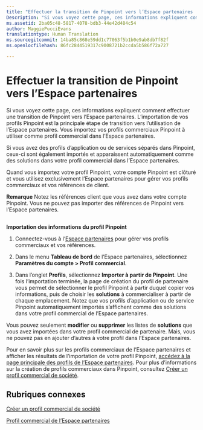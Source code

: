 ```yaml
---
title: "Effectuer la transition de Pinpoint vers l’Espace partenaires | Espace partenaires"
Description: "Si vous voyez cette page, ces informations expliquent comment effectuer une transition de Pinpoint vers l’Espace partenaires."
ms.assetid: 2ba05c48-5817-4078-bdb3-44e42d484c54
author: MaggiePucciEvans
translationtype: Human Translation
ms.sourcegitcommit: 14ba85c868e59dd1c77063f5b1b0e9ab8db7f82f
ms.openlocfilehash: 86fc2844519317c9008721b2ccda5b586f72a727

---
```


# Effectuer la transition de Pinpoint vers l’Espace partenaires


Si vous voyez cette page, ces informations expliquent comment effectuer une transition de Pinpoint vers l’Espace partenaires. L’importation de vos profils Pinpoint est la principale étape de transition vers l’utilisation de l’Espace partenaires. Vous importez vos profils commerciaux Pinpoint à utiliser comme profil commercial dans l’Espace partenaires.

Si vous avez des profils d’application ou de services séparés dans Pinpoint, ceux-ci sont également importés et apparaissent automatiquement comme des solutions dans votre profil commercial dans l’Espace partenaires.

Quand vous importez votre profil Pinpoint, votre compte Pinpoint est clôturé et vous utilisez exclusivement l’Espace partenaires pour gérer vos profils commerciaux et vos références de client.

**Remarque** Notez les références client que vous avez dans votre compte Pinpoint. Vous ne pouvez pas importer des références de Pinpoint vers l’Espace partenaires.

 

## <a href="" id="importpinpointprofiles"></a>


**Importation des informations du profil Pinpoint**

1.  Connectez-vous à l’[Espace partenaires](https://partnercenter.microsoft.com/) pour gérer vos profils commerciaux et vos références.
2.  Dans le menu **Tableau de bord** de l’Espace partenaires, sélectionnez **Paramètres du compte &gt; Profil commercial**.

3.  Dans l’onglet **Profils**, sélectionnez **Importer à partir de Pinpoint**. Une fois l’importation terminée, la page de création du profil de partenaire vous permet de sélectionner le profil Pinpoint à partir duquel copier vos informations, puis de choisir les **solutions** à commercialiser à partir de chaque emplacement. Notez que vos profils d’application ou de service Pinpoint automatiquement importés s’affichent comme des solutions dans votre profil commercial de l’Espace partenaires.

Vous pouvez seulement **modifier** ou **supprimer** les listes de **solutions** que vous avez importées dans votre profil commercial de partenaire. Mais, vous ne pouvez pas en ajouter d’autres à votre profil dans l’Espace partenaires.

Pour en savoir plus sur les profils commerciaux de l’Espace partenaires et afficher les résultats de l’importation de votre profil Pinpoint, [accédez à la page principale des profils de l’Espace partenaires](https://partnercenter.microsoft.com/pcv/publishing). Pour plus d’informations sur la création de profils commerciaux dans Pinpoint, consultez [Créer un profil commercial de société](create-a-marketing-profile.md).

## Rubriques connexes


[Créer un profil commercial de société](create-a-marketing-profile.md)

[Profil commercial de l’Espace partenaires](https://partnercenter.microsoft.com/pcv/publishing)

 

 






<!--HONumber=Nov16_HO4-->


